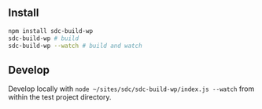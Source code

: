 ## Install

```sh
npm install sdc-build-wp
sdc-build-wp # build
sdc-build-wp --watch # build and watch
```

## Develop

Develop locally with `node ~/sites/sdc/sdc-build-wp/index.js --watch` from within the test project directory.
